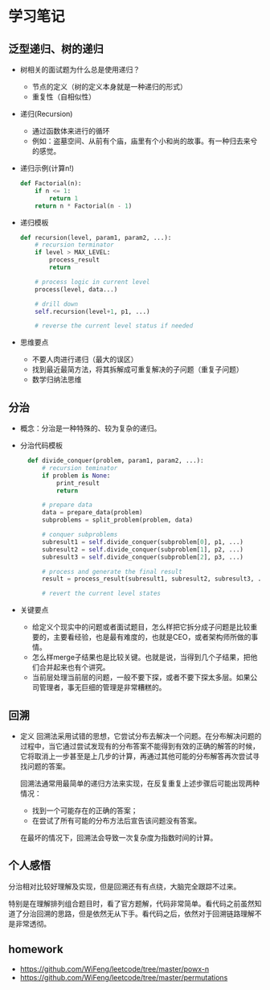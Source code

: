 # 学习笔记

## 泛型递归、树的递归

* 树相关的面试题为什么总是使用递归？
  * 节点的定义（树的定义本身就是一种递归的形式）
  * 重复性（自相似性）
* 递归(Recursion)
  * 通过函数体来进行的循环
  * 例如：盗墓空间、从前有个庙，庙里有个小和尚的故事。有一种归去来兮的感觉。
* 递归示例(计算n!)

    ``` python
    def Factorial(n):
        if n <= 1:
            return 1
        return n * Factorial(n - 1)
    ```

* 递归模板

    ``` python
    def recursion(level, param1, param2, ...):
        # recursion terminator
        if level > MAX_LEVEL:
            process_result
            return

        # process logic in current level
        process(level, data...)

        # drill down
        self.recursion(level+1, p1, ...)

        # reverse the current level status if needed
    ```
  
* 思维要点
  * 不要人肉进行递归（最大的误区）
  * 找到最近最简方法，将其拆解成可重复解决的子问题（重复子问题）
  * 数学归纳法思维

## 分治

* 概念：分治是一种特殊的、较为复杂的递归。
* 分治代码模板
  
  ``` python
    def divide_conquer(problem, param1, param2, ...):
        # recursion teminator
        if problem is None:
            print_result
            return

        # prepare data
        data = prepare_data(problem)
        subproblems = split_problem(problem, data)

        # conquer subproblems
        subresult1 = self.divide_conquer(subproblem[0], p1, ...)
        subresult2 = self.divide_conquer(subproblem[1], p2, ...)
        subresult3 = self.divide_conquer(subproblem[2], p3, ...)

        # process and generate the final result
        result = process_result(subresult1, subresult2, subresult3, ...)

        # revert the current level states
  ```

* 关键要点
  * 给定义个现实中的问题或者面试题目，怎么样把它拆分成子问题是比较重要的，主要看经验，也是最有难度的，也就是CEO，或者架构师所做的事情。
  * 怎么样merge子结果也是比较关键。也就是说，当得到几个子结果，把他们合并起来也有个讲究。
  * 当前层处理当前层的问题，一般不要下探，或者不要下探太多层。如果公司管理者，事无巨细的管理是非常糟糕的。
  
## 回溯

* 定义
  回溯法采用试错的思想，它尝试分布去解决一个问题。在分布解决问题的过程中，当它通过尝试发现有的分布答案不能得到有效的正确的解答的时候，它将取消上一步甚至是上几步的计算，再通过其他可能的分布解答再次尝试寻找问题的答案。

  回溯法通常用最简单的递归方法来实现，在反复重复上述步骤后可能出现两种情况：
  * 找到一个可能存在的正确的答案；
  * 在尝试了所有可能的分布方法后宣告该问题没有答案。
  
  在最坏的情况下，回溯法会导致一次复杂度为指数时间的计算。

## 个人感悟

分治相对比较好理解及实现，但是回溯还有有点绕，大脑完全跟踪不过来。

特别是在理解排列组合题目时，看了官方题解，代码非常简单。看代码之前虽然知道了分治回溯的思路，但是依然无从下手。看代码之后，依然对于回溯链路理解不是非常透彻。

## homework

* https://github.com/WiFeng/leetcode/tree/master/powx-n
* https://github.com/WiFeng/leetcode/tree/master/permutations
